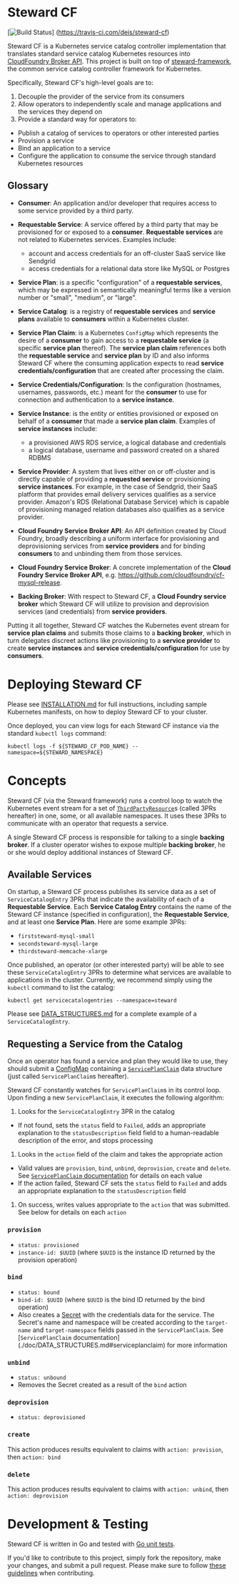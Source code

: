 # Steward CF

[![Build Status](https://travis-ci.com/deis/steward-cf.svg?token=UQsxfwHAz3NPyVqxkrrp&branch=master)]
(https://travis-ci.com/deis/steward-cf)

Steward CF is a Kubernetes service catalog controller implementation that
translates standard service catalog Kubernetes resources into [CloudFoundry Broker
API][cfbroker]. This project is built on top of
[steward-framework](https://gihub.com/deis/steward-framework), the common
service catalog controller framework for Kubernetes.

Specifically, Steward CF's high-level goals are to:

1. Decouple the provider of the service from its consumers
2. Allow operators to independently scale and manage applications and the services they depend on
3. Provide a standard way for operators to:
  - Publish a catalog of services to operators or other interested parties
  - Provision a service
  - Bind an application to a service
  - Configure the application to consume the service through standard Kubernetes resources

## Glossary

* **Consumer**: An application and/or developer that requires access to some service provided by a
third party.

* **Requestable Service**: A service offered by a third party that may be provisioned for or
exposed to a **consumer**. **Requestable services** are not related to Kubernetes services.
Examples include:
    * account and access credentials for an off-cluster SaaS service like Sendgrid
    * access credentials for a relational data store like MySQL or Postgres

* **Service Plan**: is a specific "configuration" of a **requestable services**, which may be
expressed in semantically meaningful terms like a version number or "small", "medium", or "large".

* **Service Catalog**: is a registry of **requestable services** and **service plans** available to
**consumers** within a Kubernetes cluster.

* **Service Plan Claim**: is a Kubernetes `ConfigMap` which represents the desire of a **consumer**
to gain access to a **requestable service** (a specific **service plan** thereof). The **service
plan claim** references both the **requestable service** and **service plan** by ID and also
informs Steward CF where the consuming application expects to read **service
credentials/configuration** that are created after processing the claim.

* **Service Credentials/Configuration**: Is the configuration (hostnames, usernames, passwords,
etc.) meant for the **consumer** to use for connection and authentication to a **service
instance**.

* **Service Instance**: is the entity or entities provisioned or exposed on behalf of a
**consumer** that made a **service plan claim**. Examples of **service instances** include:
    * a provisioned AWS RDS service, a logical database and credentials
    * a logical database, username and password created on a shared RDBMS

* **Service Provider**: A system that lives either on or off-cluster and is directly capable of
providing a **requested service** or provisioning **service instances**. For example, in the case
of Sendgrid, their SaaS platform that provides email delivery services qualifies as a service
provider. Amazon's RDS (Relational Database Service) which is capable of provisioning managed
relation databases also qualifies as a service provider.

* **Cloud Foundry Service Broker API**: An API definition created by Cloud Foundry, broadly
describing a uniform interface for provisioning and deprovisioning services from **service
providers** and for binding **consumers** to and unbinding them from those services.

* **Cloud Foundry Service Broker**: A concrete implementation of the **Cloud Foundry Service Broker
API**, e.g. <https://github.com/cloudfoundry/cf-mysql-release>.

* **Backing Broker**: With respect to Steward CF, a **Cloud Foundry service broker** which Steward
CF will utilize to provision and deprovision services (and credentials) from **service providers**.

Putting it all together, Steward CF watches the Kubernetes event stream for **service plan claims**
and submits those claims to a **backing broker**, which in turn delegates discreet actions like
provisioning to a **service provider** to create **service instances** and **service
credentials/configuration** for use by **consumers**.

# Deploying Steward CF

Please see [INSTALLATION.md](./doc/INSTALLATION.md) for full instructions, including sample
Kubernetes manifests, on how to deploy Steward CF to your cluster.

Once deployed, you can view logs for each Steward CF instance via the standard `kubectl logs`
command:

```console
kubectl logs -f ${STEWARD_CF_POD_NAME} --namespace=${STEWARD_NAMESPACE}
```

# Concepts

Steward CF (via the Steward framework) runs a control loop to watch the Kubernetes event stream for
a set of [`ThirdPartyResource`][3pr]s (called 3PRs hereafter) in one, some, or all available
namespaces. It uses these 3PRs to communicate with an operator that requests a service.

A single Steward CF process is responsible for talking to a single **backing broker**. If a cluster
operator wishes to expose multiple **backing broker**, he or she would deploy additional instances
of Steward CF.

## Available Services

On startup, a Steward CF process publishes its service data as a set of `ServiceCatalogEntry` 3PRs
that indicate the availability of each of a **Requestable Service**. Each **Service Catalog Entry**
contains the name of the Steward CF instance (specified in configuration), the **Requestable
Service**, and at least one **Service Plan**. Here are some example 3PRs:

- `firststeward-mysql-small`
- `secondsteward-mysql-large`
- `thirdsteward-memcache-xlarge`

Once published, an operator (or other interested party) will be able to see these
`ServiceCatalogEntry` 3PRs to determine what services are available to applications in the cluster.
Currently, we recommend simply using the `kubectl` command to list the catalog:

```console
kubectl get servicecatalogentries --namespace=steward
```

Please see [DATA_STRUCTURES.md](./doc/DATA_STRUCTURES.md) for a complete example of a
`ServiceCatalogEntry`.

## Requesting a Service from the Catalog

Once an operator has found a service and plan they would like to use, they should submit a
[ConfigMap][configMap] containing a [`ServicePlanClaim`](./doc/DATA_STRUCTURES.md) data structure
(just called `ServicePlanClaim`s hereafter).

Steward CF constantly watches for `ServicePlanClaim`s in its control loop. Upon finding a new
`ServicePlanClaim`, it executes the following algorithm:

1. Looks for the `ServiceCatalogEntry` 3PR in the catalog
  - If not found, sets the `status` field to `Failed`, adds an appropriate explanation to the
  `statusDescription` field field to a human-readable description of the error, and stops
  processing
1. Looks in the `action` field of the claim and takes the appropriate action
  - Valid values are `provision`, `bind`, `unbind`, `deprovision`, `create` and `delete`. See
  [`ServicePlanClaim` documentation](./doc/DATA_STRUCTURES.md#serviceplanclaim) for details on each
  value
  - If the action failed, Steward CF sets the `status` field to `Failed` and adds an appropriate
  explanation to the `statusDescription` field
1. On success, writes values appropriate to the `action` that was submitted. See below for details
on each `action`

### `provision`
- `status: provisioned`
- `instance-id: $UUID` (where `$UUID` is the instance ID returned by the provision operation)

### `bind`
- `status: bound`
- `bind-id: $UUID` (where `$UUID` is the bind ID returned by the bind operation)
- Also creates a [Secret][secrets] with the credentials data for the service. The Secret's name and
namespace will be created according to the `target-name` and `target-namespace` fields passed in
the `ServicePlanClaim`. See [`ServicePlanClaim` documentation]
(./doc/DATA_STRUCTURES.md#serviceplanclaim) for more information

### `unbind`
- `status: unbound`
- Removes the Secret created as a result of the `bind` action

### `deprovision`
- `status: deprovisioned`

### `create`

This action produces results equivalent to claims with `action: provision`, then `action: bind`

### `delete`

This action produces results equivalent to claims with `action: unbind`, then `action: deprovision`


# Development & Testing

Steward CF is written in Go and tested with [Go unit tests](https://godoc.org/testing).

If you'd like to contribute to this project, simply fork the repository, make your changes, and
submit a pull request. Please make sure to follow [these guidelines](CONTRIBUTING.md) when
contributing.

[cfbroker]: https://docs.cloudfoundry.org/services/overview.html
[3pr]: https://github.com/kubernetes/kubernetes/blob/master/docs/design/extending-api.md
[rds]: https://aws.amazon.com/rds
[configMap]: http://kubernetes.io/docs/user-guide/configmap/
[secrets]: http://kubernetes.io/docs/user-guide/secrets/
[servicePlanCreation]: ./DATA_STRUCTURES.md#serviceplancreation
